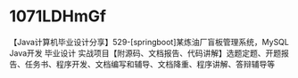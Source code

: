 # 1071LDHmGf
【Java计算机毕业设计分享】529-[springboot]某炼油厂盲板管理系统，MySQL Java开发 毕业设计 实战项目【附源码、文档报告、代码讲解】选题定题、开题报告、任务书、程序开发、文档编写和辅导、文档降重、程序讲解、答辩辅导等
